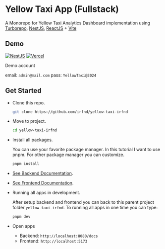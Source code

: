 # Yellow Taxi App (Fullstack)

A Monorepo for Yellow Taxi Analytics Dashboard implementation using [Turborepo](https://turbo.build/repo/docs), [NestJS](https://nestjs.com/), [ReactJS](https://react.dev/) + [Vite](https://vite.dev/)

## Demo

[![NestJS](https://img.shields.io/badge/open%20backend-%23E0234E.svg?style=for-the-badge&logo=nestjs&logoColor=white)](https://yellow-taxi-api-irfnd.vercel.app/docs)
[![Vercel](https://img.shields.io/badge/open%20frontend-%23000000.svg?style=for-the-badge&logo=vercel&logoColor=white)](https://yellow-taxi-irfnd.vercel.app)

Demo account

email: `admin@mail.com` pass: `YellowTaxi@2024`

## Get Started

- Clone this repo.
  ```bash
  git clone https://github.com/irfnd/yellow-taxi-irfnd
  ```
- Move to project.
  ```bash
  cd yellow-taxi-irfnd
  ```
- Install all packages.

  You can use your favorite package manager. In this tutorial I want to use pnpm. For other package manager you can customize.

  ```bash
  pnpm install
  ```

- [See Backend Documentation]().
- [See Frontend Documentation]().
- Running all apps in development.

  After setup backend and frontend you can back to this parent project folder `yellow-taxi-irfnd`. To running all apps in one time you can type:

  ```bash
  pnpm dev
  ```

- Open apps
  - Backend: `http://localhost:8080/docs`
  - Frontend: `http://localhost:5173`
